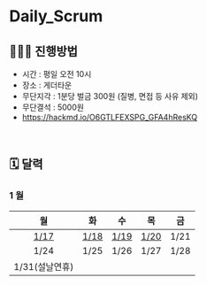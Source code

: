# Daily_Scrum

## 🧑🏻‍🏫 진행방법

- 시간 : 평일 오전 10시
- 장소 : 게더타운
- 무단지각 : 1분당 벌금 300원 (질병, 면접 등 사유 제외)
- 무단결석 : 5000원
- https://hackmd.io/O6GTLFEXSPG_GFA4hResKQ

<br/>

## 🗓 달력

###  1 월

| 월 | 화 | 수 | 목 | 금 |
|:-:|:-:|:-:|:-:|:-:
|[1/17](./20210117.md)|[1/18](./20210118.md)|[1/19](./20210119.md)|[1/20](./20210120.md)|1/21|
|1/24|1/25|1/26|1/27|1/28|
|1/31(설날연휴)|

